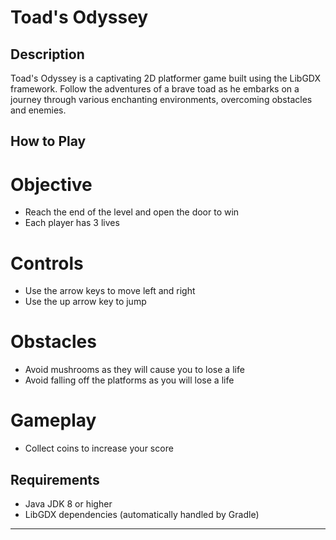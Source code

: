 # Toad's Odyssey

## Description
Toad's Odyssey is a captivating 2D platformer game built using the LibGDX framework. Follow the adventures of a brave toad as he embarks on a journey through various enchanting environments, overcoming obstacles and enemies.


## How to Play
# Objective
- Reach the end of the level and open the door to win
- Each player has 3 lives

# Controls
- Use the arrow keys to move left and right
- Use the up arrow key to jump


# Obstacles
- Avoid mushrooms as they will cause you to lose a life
- Avoid falling off the platforms as you will lose a life

# Gameplay
- Collect coins to increase your score

## Requirements
- Java JDK 8 or higher
- LibGDX dependencies (automatically handled by Gradle)

---
